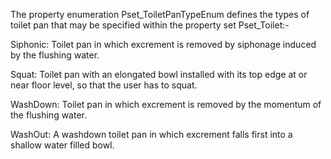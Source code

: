 The property enumeration Pset_ToiletPanTypeEnum defines the types of toilet pan that may be specified within the property set Pset_Toilet:-



Siphonic: 	Toilet pan in which excrement is removed by siphonage induced by the flushing water.

Squat: 	Toilet pan with an elongated bowl installed with its top edge at or near floor level, so that the user has to squat.

WashDown: 	Toilet pan in which excrement is removed by the momentum of the flushing water.

WashOut: 	A washdown toilet pan in which excrement falls first into a shallow water filled bowl.

